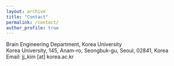 ```yaml
---
layout: archive
title: "Contact"
permalink: /contact/
author_profile: true
---
```

Brain Engineering Department, Korea University<br>
Korea University, 145, Anam-ro, Seongbuk-gu, Seoul, 02841, Korea<br>
Email: jj_kim [at] korea.ac.kr
